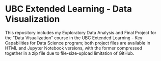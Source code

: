 # UBC Extended Learning - Data Visualization
This repository includes my Exploratory Data Analysis and Final Project for the "Data Visualization" course in the UBC Extended Learning - Key Capabilities for Data Science program; both project files are available in HTML and Jupyter Notebook versions, with the former compressed together in a zip file due to file-size-upload limitation of GitHub. 
